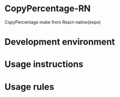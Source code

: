 # CopyPercentage-RN
CopyPercentage make from React-native(expo)
# Development environment
# Usage instructions
# Usage rules

